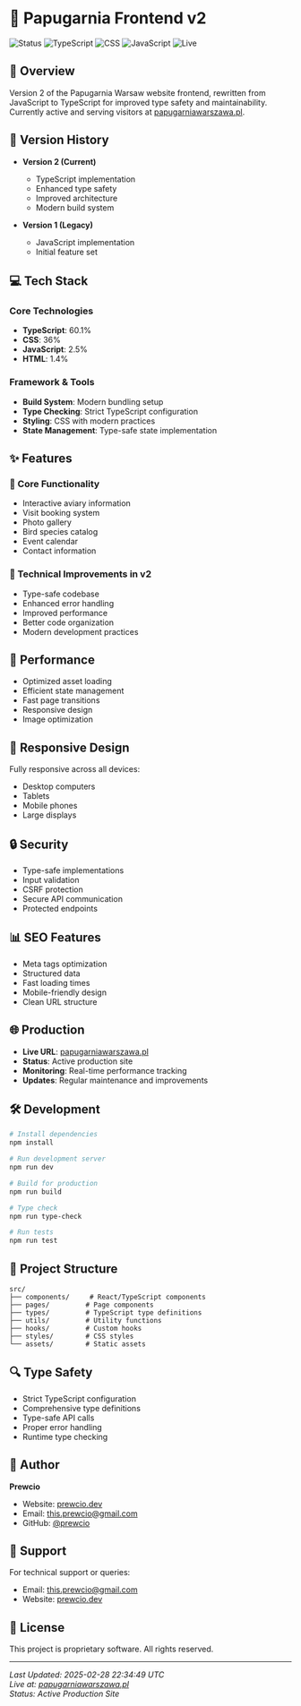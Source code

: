 # 🦜 Papugarnia Frontend v2

![Status](https://img.shields.io/badge/Status-Active-success)
![TypeScript](https://img.shields.io/badge/TypeScript-60.1%25-3178C6)
![CSS](https://img.shields.io/badge/CSS-36%25-1572B6)
![JavaScript](https://img.shields.io/badge/JavaScript-2.5%25-F7DF1E)
![Live](https://img.shields.io/badge/Live-papugarniawarszawa.pl-brightgreen)

## 🌟 Overview

Version 2 of the Papugarnia Warsaw website frontend, rewritten from JavaScript to TypeScript for improved type safety and maintainability. Currently active and serving visitors at [papugarniawarszawa.pl](https://papugarniawarszawa.pl).

## 🔄 Version History

- **Version 2 (Current)**
  - TypeScript implementation
  - Enhanced type safety
  - Improved architecture
  - Modern build system

- **Version 1 (Legacy)**
  - JavaScript implementation
  - Initial feature set

## 💻 Tech Stack

### Core Technologies
- **TypeScript**: 60.1%
- **CSS**: 36%
- **JavaScript**: 2.5%
- **HTML**: 1.4%

### Framework & Tools
- **Build System**: Modern bundling setup
- **Type Checking**: Strict TypeScript configuration
- **Styling**: CSS with modern practices
- **State Management**: Type-safe state implementation

## ✨ Features

### 🎯 Core Functionality
- Interactive aviary information
- Visit booking system
- Photo gallery
- Bird species catalog
- Event calendar
- Contact information

### 💪 Technical Improvements in v2
- Type-safe codebase
- Enhanced error handling
- Improved performance
- Better code organization
- Modern development practices

## 🚀 Performance

- Optimized asset loading
- Efficient state management
- Fast page transitions
- Responsive design
- Image optimization

## 📱 Responsive Design

Fully responsive across all devices:
- Desktop computers
- Tablets
- Mobile phones
- Large displays

## 🔒 Security

- Type-safe implementations
- Input validation
- CSRF protection
- Secure API communication
- Protected endpoints

## 📊 SEO Features

- Meta tags optimization
- Structured data
- Fast loading times
- Mobile-friendly design
- Clean URL structure

## 🌐 Production

- **Live URL**: [papugarniawarszawa.pl](https://papugarniawarszawa.pl)
- **Status**: Active production site
- **Monitoring**: Real-time performance tracking
- **Updates**: Regular maintenance and improvements

## 🛠️ Development

```bash
# Install dependencies
npm install

# Run development server
npm run dev

# Build for production
npm run build

# Type check
npm run type-check

# Run tests
npm run test
```

## 📁 Project Structure

```
src/
├── components/     # React/TypeScript components
├── pages/         # Page components
├── types/         # TypeScript type definitions
├── utils/         # Utility functions
├── hooks/         # Custom hooks
├── styles/        # CSS styles
└── assets/        # Static assets
```

## 🔍 Type Safety

- Strict TypeScript configuration
- Comprehensive type definitions
- Type-safe API calls
- Proper error handling
- Runtime type checking

## 👤 Author

**Prewcio**
- Website: [prewcio.dev](https://prewcio.dev)
- Email: [this.prewcio@gmail.com](mailto:this.prewcio@gmail.com)
- GitHub: [@prewcio](https://github.com/prewcio)

## 🤝 Support

For technical support or queries:
- Email: [this.prewcio@gmail.com](mailto:this.prewcio@gmail.com)
- Website: [prewcio.dev](https://prewcio.dev)

## 📄 License

This project is proprietary software. All rights reserved.

---

*Last Updated: 2025-02-28 22:34:49 UTC*  
*Live at: [papugarniawarszawa.pl](https://papugarniawarszawa.pl)*  
*Status: Active Production Site*
